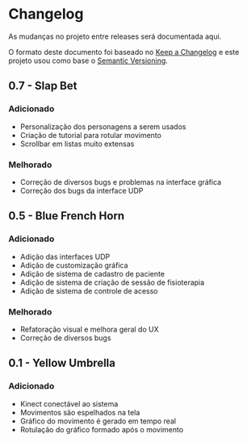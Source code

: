 # Changelog
As mudanças no projeto entre releases será documentada aqui.

O formato deste documento foi baseado no [Keep a Changelog](http://keepachangelog.com/en/1.0.0/)
e este projeto usou como base o [Semantic Versioning](http://semver.org/spec/v2.0.0.html).

## 0.7 - Slap Bet
### Adicionado
- Personalização dos personagens a serem usados
- Criação de tutorial para rotular movimento
- Scrollbar em listas muito extensas


### Melhorado
- Correção de diversos bugs e problemas na interface gráfica
- Correção dos bugs da interface UDP

## 0.5 - Blue French Horn
### Adicionado
- Adição das interfaces UDP
- Adição de customização gráfica
- Adição de sistema de cadastro de paciente
- Adição de sistema de criação de sessão de fisioterapia
- Adição de sistema de controle de acesso

### Melhorado
- Refatoração visual e melhora geral do UX
- Correção de diversos bugs

## 0.1 - Yellow Umbrella
### Adicionado
- Kinect conectável ao sistema
- Movimentos são espelhados na tela
- Gráfico do movimento é gerado em tempo real
- Rotulação do gráfico formado após o movimento